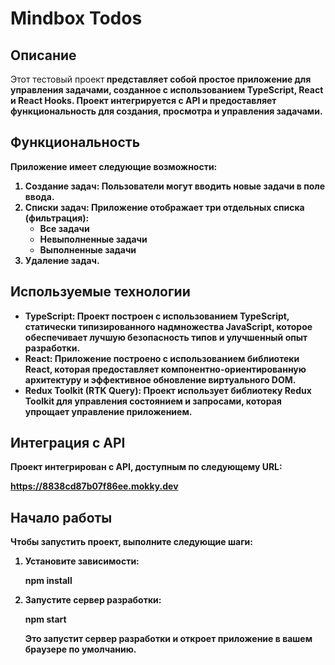 # Mindbox Todos

## Описание

Этот тестовый проект<b> представляет собой простое приложение для управления задачами, созданное с использованием TypeScript, React и React Hooks. Проект интегрируется с API и предоставляет функциональность для создания, просмотра и управления задачами.

## Функциональность

Приложение имеет следующие возможности:

1. Создание задач: Пользователи могут вводить новые задачи в поле ввода.
2. Списки задач: Приложение отображает три отдельных списка (фильтрация):
   - Все задачи
   - Невыполненные задачи
   - Выполненные задачи
3. Удаление задач.

## Используемые технологии

- <b>TypeScript:</b> Проект построен с использованием TypeScript, статически типизированного надмножества JavaScript, которое обеспечивает лучшую безопасность типов и улучшенный опыт разработки.
- <b>React:</b> Приложение построено с использованием библиотеки React, которая предоставляет компонентно-ориентированную архитектуру и эффективное обновление виртуального DOM.
- <b>Redux Toolkit (RTK Query):</b> Проект использует библиотеку Redux Toolkit для управления состоянием и запросами, которая упрощает управление приложением.

## Интеграция с API

Проект интегрирован с API, доступным по следующему URL:

https://8838cd87b07f86ee.mokky.dev

## Начало работы

Чтобы запустить проект, выполните следующие шаги:

1. Установите зависимости:

   npm install

2. Запустите сервер разработки:

   npm start

   Это запустит сервер разработки и откроет приложение в вашем браузере по умолчанию.